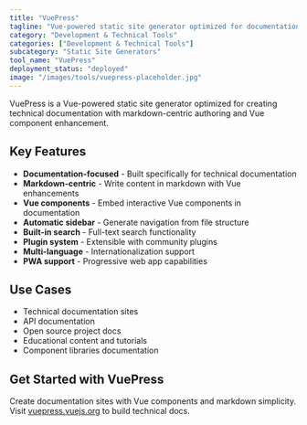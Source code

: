```yaml
---
title: "VuePress"
tagline: "Vue-powered static site generator optimized for documentation"
category: "Development & Technical Tools"
categories: ["Development & Technical Tools"]
subcategory: "Static Site Generators"
tool_name: "VuePress"
deployment_status: "deployed"
image: "/images/tools/vuepress-placeholder.jpg"
---
```

VuePress is a Vue-powered static site generator optimized for creating technical documentation with markdown-centric authoring and Vue component enhancement.

## Key Features

- **Documentation-focused** - Built specifically for technical documentation
- **Markdown-centric** - Write content in markdown with Vue enhancements
- **Vue components** - Embed interactive Vue components in documentation
- **Automatic sidebar** - Generate navigation from file structure
- **Built-in search** - Full-text search functionality
- **Plugin system** - Extensible with community plugins
- **Multi-language** - Internationalization support
- **PWA support** - Progressive web app capabilities

## Use Cases

- Technical documentation sites
- API documentation
- Open source project docs
- Educational content and tutorials
- Component libraries documentation

## Get Started with VuePress

Create documentation sites with Vue components and markdown simplicity. Visit [vuepress.vuejs.org](https://vuepress.vuejs.org) to build technical docs.